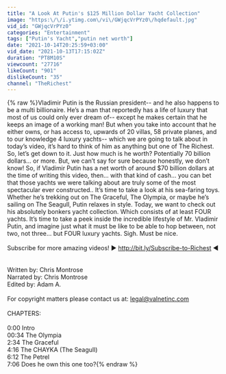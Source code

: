 ```yaml
---
title: "A Look At Putin's $125 Million Dollar Yacht Collection"
image: "https:\/\/i.ytimg.com\/vi\/GWjqcVrPYz0\/hqdefault.jpg"
vid_id: "GWjqcVrPYz0"
categories: "Entertainment"
tags: ["Putin's Yacht","putin net worth"]
date: "2021-10-14T20:25:59+03:00"
vid_date: "2021-10-13T17:15:02Z"
duration: "PT8M10S"
viewcount: "27716"
likeCount: "901"
dislikeCount: "35"
channel: "TheRichest"
---
```

{% raw %}Vladimir Putin is the Russian president-- and he also happens to be a multi billionaire.  He’s a man that reportedly has a life of luxury that most of us could only ever dream of-- except he makes certain that he keeps an image of a working man!  But when you take into account that he either owns, or has access to,  upwards of 20 villas, 58 private planes, and to our knowledge 4 luxury yachts-- which we are going to talk about in today’s video, it’s hard to think of him as anything but one of The Richest.  So, let’s get down to it.   Just how much is he worth?  Potentially 70 billion dollars… or more.  But, we can’t say for sure because honestly, we don’t know!  So, if Vladimir Putin has a net worth of around $70 billion dollars at the time of writing this video, then... with that kind of cash... you can bet that those yachts we were talking about are truly some of the most spectacular ever constructed..  It’s time to take a look at his sea-faring toys.  Whether he’s trekking out on The Graceful, The Olympia, or maybe he’s sailing on The Seagull, Putin relaxes in style.  Today, we want to check out his absolutely bonkers yacht collection.  Which consists of at least FOUR yachts.  It’s time to take a peek inside the incredible lifestyle of Mr. Vladimir Putin, and imagine just what it must be like to be able to hop between, not two, not three… but FOUR luxury yachts.  Sigh.  Must be nice.<br /><br />Subscribe for more amazing videos! ► <a rel="nofollow" target="blank" href="http://bit.ly/Subscribe-to-Richest">http://bit.ly/Subscribe-to-Richest</a> ◄<br /><br /><br />Written by: Chris Montrose<br />Narrated by: Chris Montrose<br />Edited by: Adam A. <br /><br />For copyright matters please contact us at: legal@valnetinc.com<br /><br />CHAPTERS:<br /><br />0:00 Intro<br />00:34 The Olympia<br />2:34 The Graceful<br />4:16 The CHAYKA (The Seagull)<br />6:12 The Petrel<br />7:06 Does he own this one too?{% endraw %}
